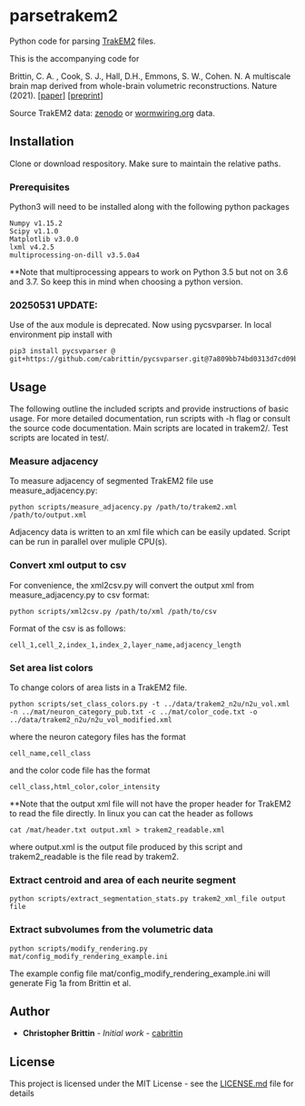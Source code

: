 # parsetrakem2
Python code for parsing [TrakEM2](https://imagej.net/TrakEM2) files. 

This is the accompanying code for

Brittin, C. A. , Cook, S. J., Hall, D.H., Emmons, S. W., Cohen. N. A multiscale brain map derived from whole-brain volumetric reconstructions. Nature (2021). [[paper](https://dx.doi.org/10.1038/s41586-021-03284-x)] [[preprint](https://doi.org/10.1101/2020.05.24.112870)]

Source TrakEM2 data: [zenodo](https://zenodo.org/record/4383277#.X-wK5tZOk-I) or [wormwiring.org](http://wormwiring.org/) data.

## Installation
Clone or download respository. Make sure to maintain the relative paths.

### Prerequisites
Python3 will need to be installed along with the following python packages 
```
Numpy v1.15.2
Scipy v1.1.0
Matplotlib v3.0.0
lxml v4.2.5
multiprocessing-on-dill v3.5.0a4
```
**Note that multiprocessing appears to work on Python 3.5 but not on 3.6 and 3.7. So keep this in mind when choosing a python version. 

### 20250531 UPDATE:
Use of the aux module is deprecated. Now using pycsvparser. In local environment pip install with

```
pip3 install pycsvparser @ git+https://github.com/cabrittin/pycsvparser.git@7a809bb74bd0313d7cd09b7a52e3eca3f9c1d926
```

## Usage

The following outline the included scripts and provide instructions of basic usage. 
For more detailed documentation, run scripts with -h flag or consult the source code documentation.
Main scripts are located in trakem2/.  Test scripts are located in test/.

### Measure adjacency
To measure adjacency of segmented TrakEM2 file use measure_adjacency.py:
```
python scripts/measure_adjacency.py /path/to/trakem2.xml /path/to/output.xml
```
Adjacency data is written to an xml file which can be easily updated. Script can be run in parallel over muliple CPU(s).

### Convert xml output to csv
For convenience, the xml2csv.py will convert the output xml from measure_adjacency.py to csv format:
```
python scripts/xml2csv.py /path/to/xml /path/to/csv
```
Format of the csv is as follows:
```
cell_1,cell_2,index_1,index_2,layer_name,adjacency_length
```

### Set area list colors
To change colors of area lists in a TrakEM2 file.
```
python scripts/set_class_colors.py -t ../data/trakem2_n2u/n2u_vol.xml -n ../mat/neuron_category_pub.txt -c ../mat/color_code.txt -o ../data/trakem2_n2u/n2u_vol_modified.xml
```
where the neuron category files has the format
```
cell_name,cell_class
```
and the color code file has the format
```
cell_class,html_color,color_intensity
```
**Note that the output xml file will not have the proper header for TrakEM2 to read the file directly. In linux you can cat the header as follows
```
cat /mat/header.txt output.xml > trakem2_readable.xml
```
where output.xml is the output file produced by this script and
trakem2_readable is the file read by trakem2.

### Extract centroid and area of each neurite segment 
```
python scripts/extract_segmentation_stats.py trakem2_xml_file output file
```

### Extract subvolumes from the volumetric data 
```
python scripts/modify_rendering.py mat/config_modify_rendering_example.ini
```
The example config file mat/config_modify_rendering_example.ini will generate Fig 1a from Brittin et al.


## Author

* **Christopher Brittin** - *Initial work* - [cabrittin](https://github.com/cabrittin)


## License

This project is licensed under the MIT License - see the [LICENSE.md](LICENSE.md) file for details


